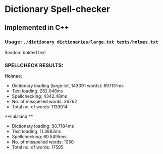 # Dictionary Spell-checker #  
## Implemented in C++ ##  
### Usage: `./dictionary dictionaries/large.txt texts/holmes.txt` ###  
Random bolded text  
  
### SPELLCHECK RESULTS: ###  
**Holmes:**  
<ul>
    <li>Dictionary loading (large.txt, 143091 words): 89.1131ms</li>
    <li>Text loading: 282.048ms</li>
    <li>Spellchecking: 4342.48ms</li>
    <li>No. of misspelled words: 36762</li>
    <li>Total no. of words: 1133014</li>
</ul>  
**Lalaland:**  


- Dictionary loading: 90.7184ms  
- Text loading: 11.3883ms  
- Spellchecking: 60.5495ms  
- No. of misspelled words: 1050  
- Total no. of words: 17595  
